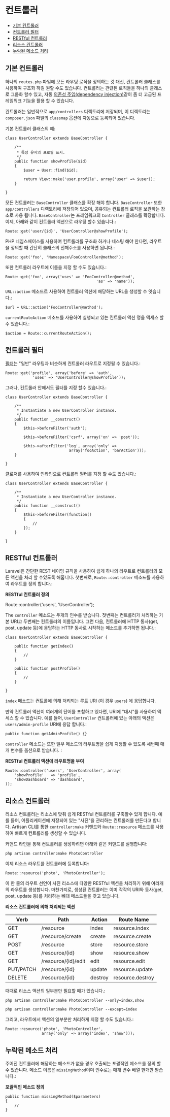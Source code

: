 # 컨트롤러

- [기본 컨트롤러](#basic-controllers)
- [컨트롤러 필터](#controller-filters)
- [RESTful 컨트롤러](#restful-controllers)
- [리소스 컨트롤러](#resource-controllers)
- [누락된 메소드 처리](#handling-missing-methods)

<a name="basic-controllers"></a>
## 기본 컨트롤러

하나의 `routes.php` 파일에 모든 라우팅 로직을 정의하는 것 대신, 컨트롤러 클래스를 사용하여 구조화 하길 원할 수도 있습니다. 컨트롤러는 관련된 로직들을 하나의 클래스로 그룹화 할수 있고, 자동 [의존성 주입(dependency injection)](/docs/ioc)같이 좀 더 고급된 프레임워크 기능을 활용 할 수 있습니다.

컨트롤러는 일반적으로 `app/controllers` 디렉토리에 저장되며, 이 디렉토리는 `composer.json` 파일의 `classmap` 옵션에 자동으로 등록되어 있습니다.

기본 컨트롤러 클래스의 예:

	class UserController extends BaseController {

		/**
		 * 특정 유저의 프로필 표시.
		 */
		public function showProfile($id)
		{
			$user = User::find($id);

			return View::make('user.profile', array('user' => $user));
		}

	}

모든 컨트롤러는 `BaseController` 클래스를 확장 해야 합니다. `BaseController` 또한 `app/controllers` 디렉토리에 저장되어 있으며, 공유되는 컨트롤러 로직을 보관하는 장소로 사용 됩니다. `BaseController`는 프레임워크의 `Controller` 클래스를 확장합니다. 이제, 아래와 같이 컨트롤러 액션으로 라우팅 할수 있습니다.:

	Route::get('user/{id}', 'UserController@showProfile');

PHP 네임스페이스를 사용하여 컨트롤러를 구조화 하거나 네스팅 해야 한다면, 라우트을 정의할 때 간단히 클래스의 전체주소를 사용하면 됩니다.:

	Route::get('foo', 'Namespace\FooController@method');

또한 컨트롤러 라우트에 이름을 지정 할 수도 있습니다.:

	Route::get('foo', array('uses' => 'FooController@method',
											'as' => 'name'));

`URL::action` 메소드르 사용하여 컨트롤러 액션에 해당하는 URL을 생성할 수 잇습니다.:

	$url = URL::action('FooController@method');

`currentRouteAction` 메소드를 사용하여 실행되고 있는 컨트롤러 액션 명을 액세스 할 수 있습니다.:

	$action = Route::currentRouteAction();

<a name="controller-filters"></a>
## 컨트롤러 필터

[필터](/docs/routing#route-filters)는 "일반" 라우팅과 비슷하게 컨트롤러 라우트로 지정될 수 있습니다.:

	Route::get('profile', array('before' => 'auth',
				'uses' => 'UserController@showProfile'));

그러나, 컨트롤러 안에서도 필터를 지정 할수 있습니다.:

	class UserController extends BaseController {

		/**
		 * Instantiate a new UserController instance.
		 */
		public function __construct()
		{
			$this->beforeFilter('auth');

			$this->beforeFilter('csrf', array('on' => 'post'));

			$this->afterFilter('log', array('only' =>
								array('fooAction', 'barAction')));
		}

	}

클로저를 사용하여 인라인으로 컨트롤러 필터를 지정 할 수도 있습니다.:

	class UserController extends BaseController {

		/**
		 * Instantiate a new UserController instance.
		 */
		public function __construct()
		{
			$this->beforeFilter(function()
			{
				//
			});
		}

	}

<a name="restful-controllers"></a>
## RESTful 컨트롤러

Laravel은 간단한 REST 네이밍 규칙을 사용하여 쉽게 하나의 라우트로 컨트롤러의 모든 액션을 처리 할 수있도록 해줍니다. 첫번째로, `Route::controller` 메소드를 사용하여 라우트를 정의 합니다.:

**RESTful 컨트롤러 정의**

  Route::controller('users', 'UserController');

The `controller` 메소드는 두개의 인수를 받습니다. 첫번째는 컨트롤러가 처리하는 기본 URI고 두번째는 컨트롤러의 이름입니다. 그런 다음, 컨트롤러에 HTTP 동사(get, post, update 등)에 응답하는 HTTP 동사로 시작하는 메소드를 추가하면 됩니다.:

	class UserController extends BaseController {

		public function getIndex()
		{
			//
		}

		public function postProfile()
		{
			//
		}

	}

`index` 메소드는 컨트롤에 의해 처리되는 루트 URI (이 경우 `users`) 에 응답합니다.

만약 컨트롤러 액션이 여러개의 단어를 포함하고 있다면, URI에 "대시"를 사용하여 액세스 할 수 있습니다. 예를 들어, `UserController` 컨트롤러에 있는 아래의 액션은 `users/admin-profile` URI에 응답 합니다.:

	public function getAdminProfile() {}

`controller` 메소드는 또한 일부 메소드의 라우트명을 쉽게 지정할 수 있도록 세번째 매개 변수를 옵션으로 받습니다. :

**RESTful 컨트롤러 액션에 라우트명을 부여**

	Route::controller('users', 'UserController', array(
		'showProfile'   => 'profile',
		'showDashboard' => 'dashboard',
	));

<a name="resource-controllers"></a>
## 리소스 컨트롤러

리소스 컨트롤러는 리소스에 맞춰 쉽게 RESTful 컨트롤러를 구축할수 있게 합니다. 예를 들어, 어플리케이션에 저장되어 있는 "사진"을 관리하는 컨트롤러를 만든다고 합니다. Artisan CLI를 통한 `controller:make` 커맨드와 `Route::resource` 메소드를 사용하여 빠르게 컨트롤러를 생성할 수 있습니다.

커맨드 라인을 통해 컨트롤러를 생성하려면 아래와 같은 커맨드를 실행합니다:

	php artisan controller:make PhotoController

이제 리소스 라우트를 컨트롤러에 등록합니다:

	Route::resource('photo', 'PhotoController');

이 한 줄의 라우트 선언이 사진 리소스에 다양한 RESTful 액션을 처리하기 위해 여러개의 라우트를 생성합니다. 마찬가지로, 생성된 컨트롤러는 이미 각각의 URI와 동사(get, post, update 등)를 처리하는 뼈대 메소드들을 갖고 있습니다.

**리소스 컨트롤러에 의해 처리되는 액션**

Verb      | Path                  | Action       | Route Name
----------|-----------------------|--------------|---------------------
GET       | /resource             | index        | resource.index
GET       | /resource/create      | create       | resource.create
POST      | /resource             | store        | resource.store
GET       | /resource/{id}        | show         | resource.show
GET       | /resource/{id}/edit   | edit         | resource.edit
PUT/PATCH | /resource/{id}        | update       | resource.update
DELETE    | /resource/{id}        | destroy      | resource.destroy

때때로 리소스 액션의 일부분만 필요할 때가 있습니다.:

	php artisan controller:make PhotoController --only=index,show

	php artisan controller:make PhotoController --except=index

그리고, 라우트에서 액션의 일부분만 처리하게 지정 할 수도 있습니다.:

	Route::resource('photo', 'PhotoController',
					array('only' => array('index', 'show')));

<a name="handling-missing-methods"></a>
## 누락된 메소드 처리

주어진 컨트롤러에 해당하는 메소드가 없을 경우 호출되는 포괄적인 메소드를 정의 할 수 있습니다. 메소드 이름은 `missingMethod`이며 인수로는 매개 변수 배열 한개만 받습니다.:

**포괄적인 메소드 정의**

	public function missingMethod($parameters)
	{
		//
	}

